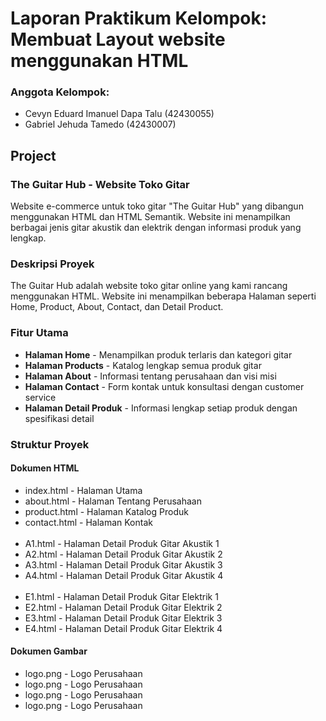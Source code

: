 <h1>Laporan Praktikum Kelompok: Membuat Layout website menggunakan HTML</h1>

<h3>Anggota Kelompok:</h3>
<ul>
  <li>Cevyn Eduard Imanuel Dapa Talu (42430055)</li>
  <li>Gabriel Jehuda Tamedo (42430007)</li>
</ul>

<h2>Project</h2>
<h3>The Guitar Hub - Website Toko Gitar</h3>
<p>Website e-commerce untuk toko gitar "The Guitar Hub" yang dibangun menggunakan HTML dan HTML Semantik. Website ini menampilkan berbagai jenis gitar akustik dan elektrik dengan informasi produk yang lengkap.</p>

<h3>Deskripsi Proyek</h3>
<p>The Guitar Hub adalah website toko gitar online yang kami rancang menggunakan HTML. Website ini menampilkan beberapa Halaman seperti Home, Product, About, Contact, dan Detail Product.</p>

<h3>Fitur Utama</h3>
<ul>
  <li><b>Halaman Home</b> - Menampilkan produk terlaris dan kategori gitar</li>
  <li><b>Halaman Products</b> - Katalog lengkap semua produk gitar</li>
  <li><b>Halaman About</b> - Informasi tentang perusahaan dan visi misi</li>
  <li><b>Halaman Contact</b> - Form kontak untuk konsultasi dengan customer service</li>
  <li><b>Halaman Detail Produk</b> - Informasi lengkap setiap produk dengan spesifikasi detail</li>
</ul>

<h3>Struktur Proyek</h3>

<h4>Dokumen HTML</h4>
<ul>
  <li>index.html - Halaman Utama</li>
  <li>about.html - Halaman Tentang Perusahaan</li>
  <li>product.html - Halaman Katalog Produk</li>
  <li>contact.html - Halaman Kontak</li>
  <br>
  <li>A1.html - Halaman Detail Produk Gitar Akustik 1</li>
  <li>A2.html - Halaman Detail Produk Gitar Akustik 2</li>
  <li>A3.html - Halaman Detail Produk Gitar Akustik 3</li>
  <li>A4.html - Halaman Detail Produk Gitar Akustik 4</li>
  <br>
  <li>E1.html - Halaman Detail Produk Gitar Elektrik 1</li>
  <li>E2.html - Halaman Detail Produk Gitar Elektrik 2</li>
  <li>E3.html - Halaman Detail Produk Gitar Elektrik 3</li>
  <li>E4.html - Halaman Detail Produk Gitar Elektrik 4</li>
</ul>

<h4>Dokumen Gambar</h4>
<ul>
  <li>logo.png - Logo Perusahaan</li>
  <li>logo.png - Logo Perusahaan</li>
  <li>logo.png - Logo Perusahaan</li>
  <li>logo.png - Logo Perusahaan</li>
</ul>
